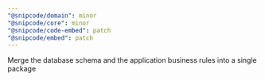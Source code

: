 ```yaml
---
"@snipcode/domain": minor
"@snipcode/core": minor
"@snipcode/code-embed": patch
"@snipcode/embed": patch
---
```


Merge the database schema and the application business rules into a single package
